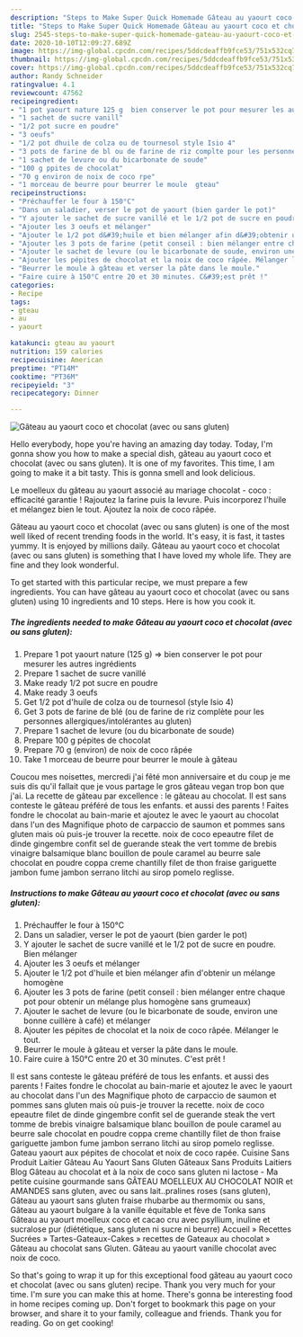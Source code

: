 ```yaml
---
description: "Steps to Make Super Quick Homemade Gâteau au yaourt coco et chocolat (avec ou sans gluten)"
title: "Steps to Make Super Quick Homemade Gâteau au yaourt coco et chocolat (avec ou sans gluten)"
slug: 2545-steps-to-make-super-quick-homemade-gateau-au-yaourt-coco-et-chocolat-avec-ou-sans-gluten
date: 2020-10-10T12:09:27.689Z
image: https://img-global.cpcdn.com/recipes/5ddcdeaffb9fce53/751x532cq70/gateau-au-yaourt-coco-et-chocolat-avec-ou-sans-gluten-photo-principale-de-la-recette.jpg
thumbnail: https://img-global.cpcdn.com/recipes/5ddcdeaffb9fce53/751x532cq70/gateau-au-yaourt-coco-et-chocolat-avec-ou-sans-gluten-photo-principale-de-la-recette.jpg
cover: https://img-global.cpcdn.com/recipes/5ddcdeaffb9fce53/751x532cq70/gateau-au-yaourt-coco-et-chocolat-avec-ou-sans-gluten-photo-principale-de-la-recette.jpg
author: Randy Schneider
ratingvalue: 4.1
reviewcount: 47562
recipeingredient:
- "1 pot yaourt nature 125 g  bien conserver le pot pour mesurer les autres ingrdients"
- "1 sachet de sucre vanill"
- "1/2 pot sucre en poudre"
- "3 oeufs"
- "1/2 pot dhuile de colza ou de tournesol style Isio 4"
- "3 pots de farine de bl ou de farine de riz complte pour les personnes allergiquesintolrantes au gluten"
- "1 sachet de levure ou du bicarbonate de soude"
- "100 g ppites de chocolat"
- "70 g environ de noix de coco rpe"
- "1 morceau de beurre pour beurrer le moule  gteau"
recipeinstructions:
- "Préchauffer le four à 150°C"
- "Dans un saladier, verser le pot de yaourt (bien garder le pot)"
- "Y ajouter le sachet de sucre vanillé et le 1/2 pot de sucre en poudre. Bien mélanger"
- "Ajouter les 3 oeufs et mélanger"
- "Ajouter le 1/2 pot d&#39;huile et bien mélanger afin d&#39;obtenir un mélange homogène"
- "Ajouter les 3 pots de farine (petit conseil : bien mélanger entre chaque pot pour obtenir un mélange plus homogène sans grumeaux)"
- "Ajouter le sachet de levure (ou le bicarbonate de soude, environ une bonne cuillère à café) et mélanger"
- "Ajouter les pépites de chocolat et la noix de coco râpée. Mélanger le tout."
- "Beurrer le moule à gâteau et verser la pâte dans le moule."
- "Faire cuire à 150°C entre 20 et 30 minutes. C&#39;est prêt !"
categories:
- Recipe
tags:
- gteau
- au
- yaourt

katakunci: gteau au yaourt 
nutrition: 159 calories
recipecuisine: American
preptime: "PT14M"
cooktime: "PT36M"
recipeyield: "3"
recipecategory: Dinner

---
```



![Gâteau au yaourt coco et chocolat (avec ou sans gluten)](https://img-global.cpcdn.com/recipes/5ddcdeaffb9fce53/751x532cq70/gateau-au-yaourt-coco-et-chocolat-avec-ou-sans-gluten-photo-principale-de-la-recette.jpg)

Hello everybody, hope you're having an amazing day today. Today, I'm gonna show you how to make a special dish, gâteau au yaourt coco et chocolat (avec ou sans gluten). It is one of my favorites. This time, I am going to make it a bit tasty. This is gonna smell and look delicious.

Le moelleux du gâteau au yaourt associé au mariage chocolat - coco : efficacité garantie ! Rajoutez la farine puis la levure. Puis incorporez l&#39;huile et mélangez bien le tout. Ajoutez la noix de coco râpée.

Gâteau au yaourt coco et chocolat (avec ou sans gluten) is one of the most well liked of recent trending foods in the world. It's easy, it is fast, it tastes yummy. It is enjoyed by millions daily. Gâteau au yaourt coco et chocolat (avec ou sans gluten) is something that I have loved my whole life. They are fine and they look wonderful.


To get started with this particular recipe, we must prepare a few ingredients. You can have gâteau au yaourt coco et chocolat (avec ou sans gluten) using 10 ingredients and 10 steps. Here is how you cook it.

<!--inarticleads1-->

##### The ingredients needed to make Gâteau au yaourt coco et chocolat (avec ou sans gluten):

1. Prepare 1 pot yaourt nature (125 g) =&gt; bien conserver le pot pour mesurer les autres ingrédients
1. Prepare 1 sachet de sucre vanillé
1. Make ready 1/2 pot sucre en poudre
1. Make ready 3 oeufs
1. Get 1/2 pot d&#39;huile de colza ou de tournesol (style Isio 4)
1. Get 3 pots de farine de blé (ou de farine de riz complète pour les personnes allergiques/intolérantes au gluten)
1. Prepare 1 sachet de levure (ou du bicarbonate de soude)
1. Prepare 100 g pépites de chocolat
1. Prepare 70 g (environ) de noix de coco râpée
1. Take 1 morceau de beurre pour beurrer le moule à gâteau


Coucou mes noisettes, mercredi j&#39;ai fêté mon anniversaire et du coup je me suis dis qu&#39;il fallait que je vous partage le gros gâteau vegan trop bon que j&#39;ai. La recette de gâteau par excellence : le gâteau au chocolat. Il est sans conteste le gâteau préféré de tous les enfants. et aussi des parents ! Faites fondre le chocolat au bain-marie et ajoutez le avec le yaourt au chocolat dans l&#39;un des Magnifique photo de carpaccio de saumon et pommes sans gluten mais où puis-je trouver la recette. noix de coco epeautre filet de dinde gingembre confit sel de guerande steak the vert tomme de brebis vinaigre balsamique blanc bouillon de poule caramel au beurre sale chocolat en poudre coppa creme chantilly filet de thon fraise gariguette jambon fume jambon serrano litchi au sirop pomelo reglisse. 

<!--inarticleads2-->

##### Instructions to make Gâteau au yaourt coco et chocolat (avec ou sans gluten):

1. Préchauffer le four à 150°C
1. Dans un saladier, verser le pot de yaourt (bien garder le pot)
1. Y ajouter le sachet de sucre vanillé et le 1/2 pot de sucre en poudre. Bien mélanger
1. Ajouter les 3 oeufs et mélanger
1. Ajouter le 1/2 pot d&#39;huile et bien mélanger afin d&#39;obtenir un mélange homogène
1. Ajouter les 3 pots de farine (petit conseil : bien mélanger entre chaque pot pour obtenir un mélange plus homogène sans grumeaux)
1. Ajouter le sachet de levure (ou le bicarbonate de soude, environ une bonne cuillère à café) et mélanger
1. Ajouter les pépites de chocolat et la noix de coco râpée. Mélanger le tout.
1. Beurrer le moule à gâteau et verser la pâte dans le moule.
1. Faire cuire à 150°C entre 20 et 30 minutes. C&#39;est prêt !


Il est sans conteste le gâteau préféré de tous les enfants. et aussi des parents ! Faites fondre le chocolat au bain-marie et ajoutez le avec le yaourt au chocolat dans l&#39;un des Magnifique photo de carpaccio de saumon et pommes sans gluten mais où puis-je trouver la recette. noix de coco epeautre filet de dinde gingembre confit sel de guerande steak the vert tomme de brebis vinaigre balsamique blanc bouillon de poule caramel au beurre sale chocolat en poudre coppa creme chantilly filet de thon fraise gariguette jambon fume jambon serrano litchi au sirop pomelo reglisse. Gateau yaourt aux pépites de chocolat et noix de coco rapée. Cuisine Sans Produit Laitier Gâteau Au Yaourt Sans Gluten Gâteaux Sans Produits Laitiers Blog Gâteau au chocolat et à la noix de coco sans gluten ni lactose - Ma petite cuisine gourmande sans GÂTEAU MOELLEUX AU CHOCOLAT NOIR et AMANDES sans gluten, avec ou sans lait..pralines roses (sans gluten), Gâteau au yaourt sans gluten fraise rhubarbe au thermomix ou sans, Gâteau au yaourt bulgare à la vanille équitable et fève de Tonka sans Gâteau au yaourt moelleux coco et cacao cru avec psyllium, inuline et sucralose pur (diététique, sans gluten ni sucre ni beurre)  Accueil » Recettes Sucrées » Tartes-Gateaux-Cakes » recettes de Gateaux au chocolat » Gâteau au chocolat sans Gluten. Gâteau au yaourt vanille chocolat avec noix de coco. 

So that's going to wrap it up for this exceptional food gâteau au yaourt coco et chocolat (avec ou sans gluten) recipe. Thank you very much for your time. I'm sure you can make this at home. There's gonna be interesting food in home recipes coming up. Don't forget to bookmark this page on your browser, and share it to your family, colleague and friends. Thank you for reading. Go on get cooking!
